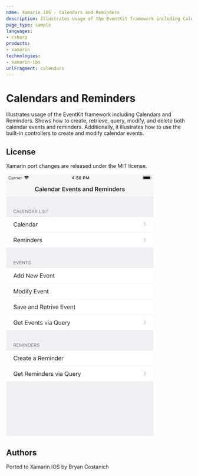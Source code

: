 ```yaml
---
name: Xamarin.iOS - Calendars and Reminders
description: Illustrates usage of the EventKit framework including Calendars and Reminders. Shows how to create, retrieve, query, modify, and delete both...
page_type: sample
languages:
- csharp
products:
- xamarin
technologies:
- xamarin-ios
urlFragment: calendars
---
```

# Calendars and Reminders
Illustrates usage of the EventKit framework including Calendars and Reminders. Shows how to create, retrieve, query, modify, and delete both calendar events and reminders. Additionally, it illustrates how to use the built-in controllers to create and modify calendar events.

## License

Xamarin port changes are released under the MIT license.

![Calendars and Reminders application screenshot](Screenshots/screenshot-1.png "Calendars and Reminders application screenshot")

## Authors
Ported to Xamarin.iOS by Bryan Costanich
